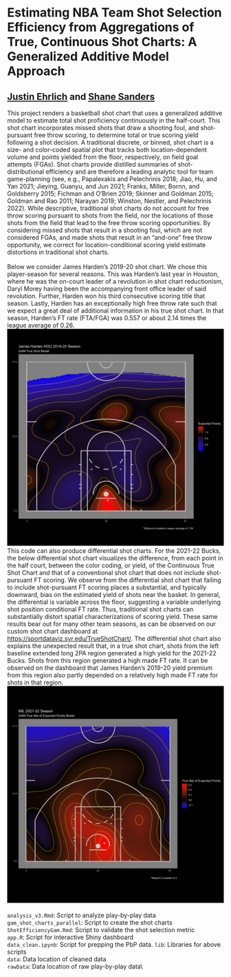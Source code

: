 # Estimating NBA Team Shot Selection Efficiency from Aggregations of True, Continuous Shot Charts: A Generalized Additive Model Approach
## [Justin Ehrlich](https://falk.syr.edu/people/ehrlich-justin/) and [Shane Sanders](https://falk.syr.edu/people/sandersshane/)

This project renders a basketball shot chart that uses a generalized additive model to estimate total shot proficiency continuously in the half-court. This shot chart incorporates missed shots that draw a shooting foul, and shot-pursuant free throw scoring, to determine total or true scoring yield following a shot decision. A traditional discrete, or binned, shot chart is a size- and color-coded spatial plot that tracks both location-dependent volume and points yielded from the floor, respectively, on field goal attempts (FGAs). Shot charts provide distilled summaries of shot-distributional efficiency and are therefore a leading analytic tool for team game-planning (see, e.g., Papalexakis and Pelechrinis 2018; Jiao, Hu, and Yan 2021; Jieying, Guanyu, and Jun 2021; Franks, Miller, Bornn, and Goldsberry 2015; Fichman and O’Brien 2019; Skinner and Goldman 2015; Goldman and Rao 2011; Narayan 2019; Winston, Nestler, and Pelechrinis 2022). While descriptive, traditional shot charts do not account for free throw scoring pursuant to shots from the field, nor the locations of those shots from the field that lead to the free throw scoring opportunities. By considering missed shots that result in a shooting foul, which are not considered FGAs, and made shots that result in an “and-one” free throw opportunity, we correct for location-conditional scoring yield estimate distortions in traditional shot charts.\
\
Below we consider James Harden’s 2019-20 shot chart. We chose this player-season for several reasons. This was Harden’s last year in Houston, where he was the on-court leader of a revolution in shot chart reductionism, Daryl Morey having been the accompanying front office leader of said revolution. Further, Harden won his third consecutive scoring title that season. Lastly, Harden has an exceptionally high free throw rate such that we expect a great deal of additional information in his true shot chart. In that season, Harden’s FT rate (FTA/FGA) was 0.557 or about 2.14 times the league average of 0.26.\
![2019-20 James Harden True Shot Chart](images/true_HOU_2019-20_James_Harden_Season.png "2019-20 James Harden True Shot Chart")
\
This code can also produce differential shot charts. For the 2021-22 Bucks, the below differential shot chart visualizes the difference, from each point in the half court, between the color coding, or yield, of the Continuous True Shot Chart and that of a conventional shot chart that does not include shot-pursuant FT scoring. We observe from the differential shot chart that failing to include shot-pursuant FT scoring places a substantial, and typically downward, bias on the estimated yield of shots near the basket. In general, the differential is variable across the floor, suggesting a variable underlying shot position conditional FT rate. Thus, traditional shot charts can substantially distort spatial characterizations of scoring yield. These same results bear out for many other team seasons, as can be observed on our custom shot chart dashboard at https://sportdataviz.syr.edu/TrueShotChart/. The differential shot chart also explains the unexpected result that, in a true shot chart, shots from the left baseline extended long 2PA region generated a high yield for the 2021-22 Bucks. Shots from this region generated a high made FT rate. It can be observed on the dashboard that James Harden’s 2019-20 yield premium from this region also partly depended on a relatively high made FT rate for shots in that region.\
![MIL 2021-22 Differential Shot Chart](images/true_over_expected_MIL_2021-22_Season.png "MIL 2021-22 Differential Shot Chart")
\
\
`analysis_v3.Rmd`: Script to analyze play-by-play data\
`gam_shot_charts_parallel`: Script to create the shot charts\
`ShotEfficiencyGam.Rmd`: Script to validate the shot selection metric\
`app.R`: Script for interactive Shiny dashboard\
`data_clean.ipynb`: Script for prepping the PbP data.
`lib`: Libraries for above scripts\
`data`: Data location of cleaned data\
`rawData`: Data location of raw play-by-play data\
